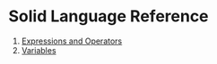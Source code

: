 # Solid Language Reference

1. [Expressions and Operators](./expressions-operators.md)
1. [Variables](./variables.md)
